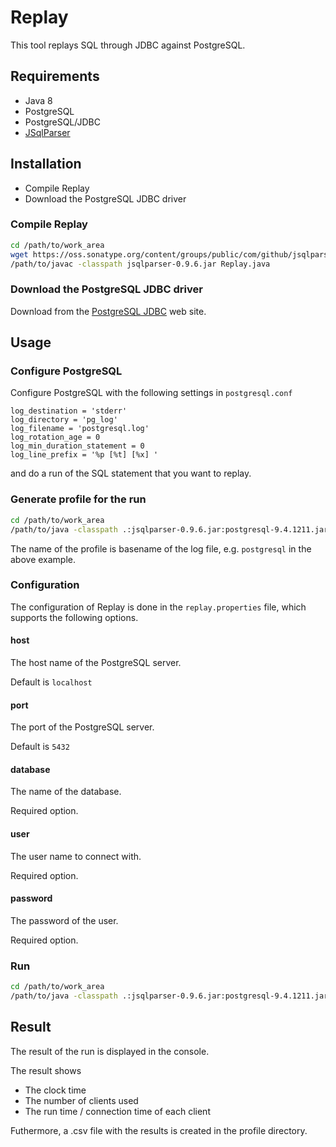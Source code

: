 # Replay

This tool replays SQL through JDBC against PostgreSQL.

## Requirements

* Java 8
* PostgreSQL
* PostgreSQL/JDBC
* [JSqlParser](https://github.com/JSQLParser/JSqlParser/wiki)

## Installation

* Compile Replay
* Download the PostgreSQL JDBC driver

### Compile Replay

```bash
cd /path/to/work_area
wget https://oss.sonatype.org/content/groups/public/com/github/jsqlparser/jsqlparser/0.9.6/jsqlparser-0.9.6.jar
/path/to/javac -classpath jsqlparser-0.9.6.jar Replay.java
```

### Download the PostgreSQL JDBC driver

Download from the [PostgreSQL JDBC](https://jdbc.postgresql.org/download.html) web site.

## Usage

### Configure PostgreSQL

Configure PostgreSQL with the following settings in ```postgresql.conf```

```
log_destination = 'stderr'
log_directory = 'pg_log'
log_filename = 'postgresql.log'
log_rotation_age = 0
log_min_duration_statement = 0
log_line_prefix = '%p [%t] [%x] '
```

and do a run of the SQL statement that you want to replay.

### Generate profile for the run

```bash
cd /path/to/work_area
/path/to/java -classpath .:jsqlparser-0.9.6.jar:postgresql-9.4.1211.jar Replay -i postgresql.log
```

The name of the profile is basename of the log file, e.g. ```postgresql``` in the above example.

### Configuration

The configuration of Replay is done in the ```replay.properties``` file, which supports the following
options.

#### host

The host name of the PostgreSQL server.

Default is ```localhost```

#### port

The port of the PostgreSQL server.

Default is ```5432```

#### database

The name of the database.

Required option.

#### user

The user name to connect with.

Required option.

#### password

The password of the user.

Required option.

### Run

```bash
cd /path/to/work_area
/path/to/java -classpath .:jsqlparser-0.9.6.jar:postgresql-9.4.1211.jar Replay postgresql
```

## Result

The result of the run is displayed in the console.

The result shows

* The clock time
* The number of clients used
* The run time / connection time of each client

Futhermore, a .csv file with the results is created in the profile directory.
